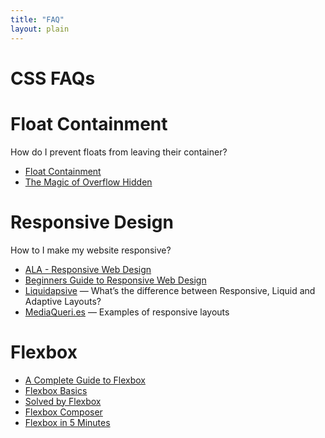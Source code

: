 ```yaml
---
title: "FAQ"
layout: plain
---
```


# CSS FAQs

# Float Containment

How do I prevent floats from leaving their container?

* [Float Containment](http://colinaarts.com/articles/float-containment/)
* [The Magic of Overflow Hidden](http://colinaarts.com/articles/the-magic-of-overflow-hidden/)

# Responsive Design

How to I make my website responsive?

* [ALA - Responsive Web Design](http://alistapart.com/article/responsive-web-design)
* [Beginners Guide to Responsive Web Design](http://blog.teamtreehouse.com/beginners-guide-to-responsive-web-design)
* [Liquidapsive](http://liquidapsive.com/) — What’s the difference between Responsive, Liquid and Adaptive Layouts?
* [MediaQueri.es](http://mediaqueri.es/) — Examples of responsive layouts

# Flexbox

* [A Complete Guide to Flexbox](http://css-tricks.com/snippets/css/a-guide-to-flexbox/)
* [Flexbox Basics](http://wesbos.com/flexbox-basics/)
* [Solved by Flexbox](http://philipwalton.github.io/solved-by-flexbox/)
* [Flexbox Composer](http://maxsteenbergen.com/fibonacci/)
* [Flexbox in 5 Minutes](http://devbryce.com/site/flexbox/)
